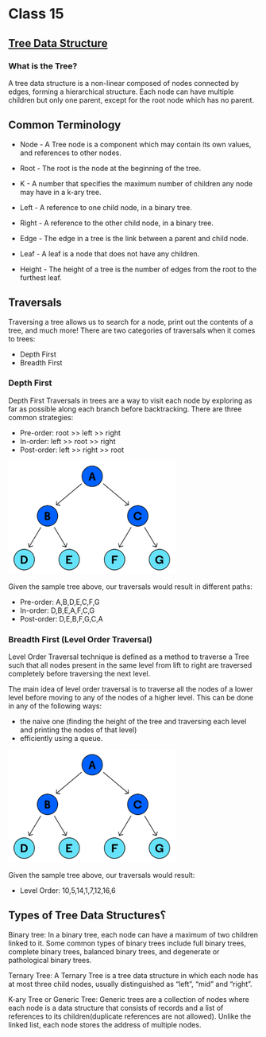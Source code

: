 # Class 15


## [Tree Data Structure ](https://codefellows.github.io/common_curriculum/data_structures_and_algorithms/Code_401/class-15/resources/Trees.html)



### What is the Tree?

A tree data structure is a non-linear composed of nodes connected by edges, forming a hierarchical structure. Each node can have multiple children but only one parent, except for the root node which has no parent.

## Common Terminology

- Node - A Tree node is a component which may contain its own values, and references to other nodes.

- Root - The root is the node at the beginning of the tree.

- K - A number that specifies the maximum number of children any node may have in a k-ary tree.

- Left - A reference to one child node, in a binary tree.

- Right - A reference to the other child node, in a binary tree.

- Edge - The edge in a tree is the link between a parent and child node.

- Leaf - A leaf is a node that does not have any children.

- Height - The height of a tree is the number of edges from the root to the furthest leaf.



## Traversals

Traversing a tree allows us to search for a node, print out the contents of a tree, and much more! There are two categories of traversals when it comes to trees:

- Depth First
- Breadth First

### Depth First

Depth First Traversals in trees are a way to visit each node by exploring as far as possible along each branch before backtracking. There are three common strategies:

- Pre-order: root >> left >> right
- In-order: left >> root >> right
- Post-order: left >> right >> root

![Depth First Traversals](./assets/Trees-Depth-First-Traversals.png)

Given the sample tree above, our traversals would result in different paths:

- Pre-order: A,B,D,E,C,F,G
- In-order: D,B,E,A,F,C,G
- Post-order: D,E,B,F,G,C,A



### Breadth First (Level Order Traversal)

Level Order Traversal technique is defined as a method to traverse a Tree such that all nodes present in the same level from lift to right are traversed completely before traversing the next level.

The main idea of level order traversal is to traverse all the nodes of a lower level before moving to any of the nodes of a higher level. This can be done in any of the following ways: 

- the naive one (finding the height of the tree and traversing each level and printing the nodes of that level)
- efficiently using a queue.

![Depth First Traversals](./assets/Trees-Depth-First-Traversals.png)

Given the sample tree above, our traversals would result:

- Level Order: 10,5,14,1,7,12,16,6 


## Types of Tree Data Structures؟

Binary tree: In a binary tree, each node can have a maximum of two children linked to it. Some common types of binary trees include full binary trees, complete binary trees, balanced binary trees, and degenerate or pathological binary trees.

Ternary Tree: A Ternary Tree is a tree data structure in which each node has at most three child nodes, usually distinguished as “left”, “mid” and “right”.

K-ary Tree or Generic Tree: Generic trees are a collection of nodes where each node is a data structure that consists of records and a list of references to its children(duplicate references are not allowed). Unlike the linked list, each node stores the address of multiple nodes.